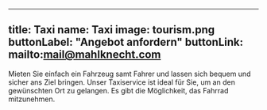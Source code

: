 
---
title: Taxi
name: Taxi
image: tourism.png
buttonLabel: "Angebot anfordern"
buttonLink: mailto:mail@mahlknecht.com
---

Mieten Sie einfach ein Fahrzeug samt Fahrer und lassen sich bequem und sicher ans Ziel bringen. Unser Taxiservice ist ideal für Sie, um an den gewünschten Ort zu gelangen.
Es gibt die Möglichkeit, das Fahrrad mitzunehmen.